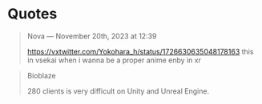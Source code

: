 # Quotes

> Nova — November 20th, 2023 at 12:39
>
> https://vxtwitter.com/Yokohara_h/status/1726630635048178163
> this in vsekai when
> i wanna be a proper anime enby in xr

> Bioblaze
>
> 280 clients is very difficult on Unity and Unreal Engine.
